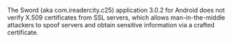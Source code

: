 The Sword (aka com.ireadercity.c25) application 3.0.2 for Android does not verify X.509 certificates from SSL servers, which allows man-in-the-middle attackers to spoof servers and obtain sensitive information via a crafted certificate.